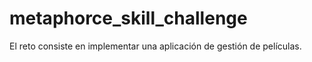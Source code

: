 # metaphorce_skill_challenge
El reto consiste en implementar una aplicación de gestión de películas.
